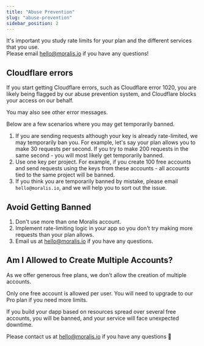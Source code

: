 ```yaml
---
title: "Abuse Prevention"
slug: "abuse-prevention"
sidebar_position: 2
---
```


It's important you study rate limits for your plan and the different services that you use.  
Please email [hello@moralis.io](mailto:hello@moralis.io) if you have any questions!

## Cloudflare errors

If you start getting Cloudflare errors, such as Cloudflare error 1020, you are likely being flagged by our abuse prevention system, and Cloudflare blocks your access on our behalf.

You may also see other error messages.

Below are a few scenarios where you may get temporarily banned.

1. If you are sending requests although your key is already rate-limited, we may temporarily ban you. For example, let's say your plan allows you to make 30 requests per second. If you try to make 200 requests in the same second - you will most likely get temporarily banned.
2. Use one key per project. For example, if you create 100 free accounts and send requests using the keys from these accounts - all accounts tied to the same project will be banned.
3. If you think you are temporarily banned by mistake, please email `hello@moralis.io`, and we will help you to sort out the issue.

## Avoid Getting Banned

1. Don't use more than one Moralis account.
2. Implement rate-limiting logic in your app so you don't try making more requests than your plan allows.
3. Email us at [hello@moralis.io](mailto:hello@moralis.io) if you have any questions.

## Am I Allowed to Create Multiple Accounts?

As we offer generous free plans, we don't allow the creation of multiple accounts.

Only one free account is allowed per user. You will need to upgrade to our Pro plan if you need more limits.

If you build your dapp based on resources spread over several free accounts, you will be banned, and your service will face unexpected downtime.

Please contact us at hello@moralis.io if you have any questions 🙌
